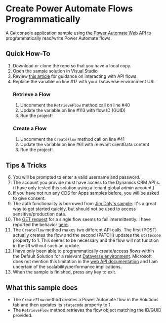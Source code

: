 ﻿# Create Power Automate Flows Programmatically
A C# console application sample using the [Power Automate Web API](https://docs.microsoft.com/en-us/power-automate/web-api) to programmatically read/write Power Automate flows. 

## Quick How-To
1. Download or clone the repo so that you have a local copy.
1. Open the sample solution in Visual Studio
2. Review [this article](https://techcommunity.microsoft.com/t5/blogs/blogworkflowpage/blog-id/Microsoft365PnPBlog/article-id/395) for guidance on interacting with API flows
3. Replace the variable on line #17 with your Dataverse environment URL
    ### Retrieve a Flow
    1. Uncomment the ```RetrieveFlow``` method call on line #40
    2. Update the variable on line #113 with flow ID (GUID)
    3. Run the project!
    ### Create a Flow
    1. Uncomment the ```CreateFlow``` method call on line #41
    2. Update the variable on line #61 with relevant clientData content
    3. Run the project!

## Tips & Tricks
6. You will be prompted to enter a valid username and password. 
7. The account you provide must have access to the Dynamics CRM API's. (I have only tested this solution using a tenant global admin account.)
9. If you have not run any CDS for Apps samples before, you will be asked to give consent.
10. The auth functionality is borrowed from [Jim Daly's sample](https://github.com/microsoft/PowerApps-Samples/tree/master/cds/webapi/C%23/ADALV3WhoAmI/ADALV3WhoAmI). It's a great way to get started quickly, but should not be used to access sensitive/production data. 
11. The [GET request](https://docs.microsoft.com/en-us/power-automate/web-api#update-a-cloud-flow) for a single flow seems to fail intermittently. I have reported the behavior [here](https://stackoverflow.com/questions/68627818/power-automate-web-api-get-failing-intermittently).
12. The ```CreateFlow``` method makes two different API calls. The first (POST) actually creates the flow and the second (PATCH) updates the ```statecode``` property to 1. This seems to be necessary and the flow will not function in the UI without such an update. 
13.  I have only been able to programmatically create/access flows within the Default Solution for a relevant [Dataverse environment](https://docs.microsoft.com/en-us/learn/modules/create-manage-environments/). Microsoft does not mention this limitation in the [web API documentation](https://docs.microsoft.com/en-us/power-automate/web-api) and I am uncertain of the scalability/performance implications.
14. When the sample is finished, press any key to exit.

## What this sample does
* The ```CreateFlow``` method creates a Power Automate flow in the Solutions tab and then updates its ```statecode``` property to 1.
* The ```RetrieveFlow``` method retrieves the flow object matching the ID/GUID provided.
